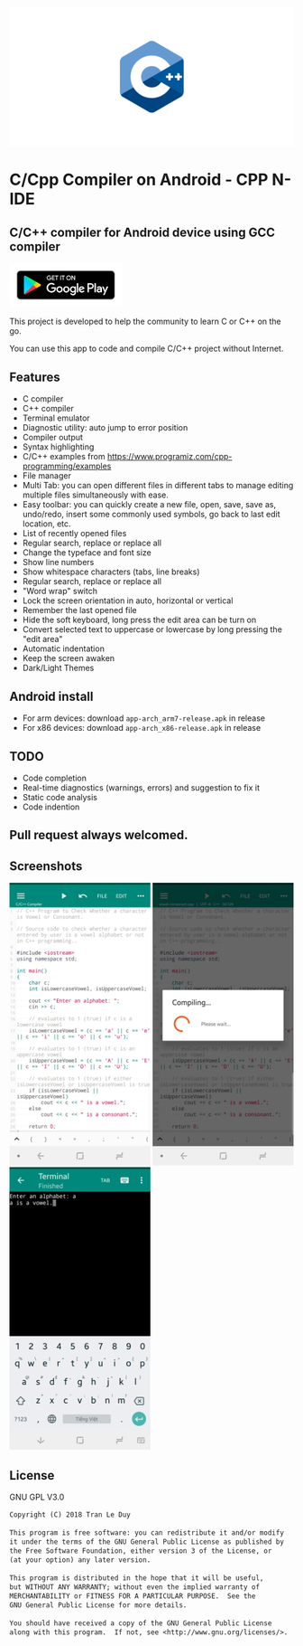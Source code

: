 
![](google-play-store/wallpaper/wallpaper.png)

# C/Cpp Compiler on Android - CPP N-IDE
## C/C++ compiler for Android device using GCC compiler

<a href="https://play.google.com/store/apps/details?id=com.duy.c.cpp.compiler">
    <img src="google-play-store/en_badge_web_generic.png" alt="google-play" width="200"/>
</a>


This project is developed to help the community to learn C or C++ on the go.

You can use this app to code and compile C/C++ project without Internet.

## Features
- C compiler
- C++ compiler
- Terminal emulator
- Diagnostic utility: auto jump to error position
- Compiler output
- Syntax highlighting
- C/C++ examples from https://www.programiz.com/cpp-programming/examples
- File manager
- Multi Tab: you can open different files in different tabs to manage editing multiple files simultaneously with ease.
- Easy toolbar: you can quickly create a new file, open, save, save as, undo/redo, insert some commonly used symbols, go back to last edit location, etc.
- List of recently opened files
- Regular search, replace or replace all
- Change the typeface and font size
- Show line numbers
- Show whitespace characters (tabs, line breaks)
- Regular search, replace or replace all
- "Word wrap" switch
- Lock the screen orientation in auto, horizontal or vertical
- Remember the last opened file
- Hide the soft keyboard, long press the edit area can be turn on
- Convert selected text to uppercase or lowercase by long pressing the "edit area"
- Automatic indentation
- Keep the screen awaken
- Dark/Light Themes

## Android install
- For arm devices: download ``app-arch_arm7-release.apk`` in release
- For x86 devices: download ``app-arch_x86-release.apk`` in release

## TODO
- Code completion
- Real-time diagnostics (warnings, errors) and suggestion to fix it
- Static code analysis
- Code indention

## Pull request always welcomed.

## Screenshots

<img src="google-play-store/screenshots/Screenshot_20180527-003844.jpg" alt="google-play" width="250"/> <img src="google-play-store/screenshots/Screenshot_20180527-003909.jpg" alt="google-play" width="250"/> <img src="google-play-store/screenshots/Screenshot_20180527-003925.jpg" alt="google-play" width="250"/>

## License
GNU GPL V3.0

    Copyright (C) 2018 Tran Le Duy	

    This program is free software: you can redistribute it and/or modify
    it under the terms of the GNU General Public License as published by
    the Free Software Foundation, either version 3 of the License, or
    (at your option) any later version.

    This program is distributed in the hope that it will be useful,
    but WITHOUT ANY WARRANTY; without even the implied warranty of
    MERCHANTABILITY or FITNESS FOR A PARTICULAR PURPOSE.  See the
    GNU General Public License for more details.

    You should have received a copy of the GNU General Public License
    along with this program.  If not, see <http://www.gnu.org/licenses/>.
